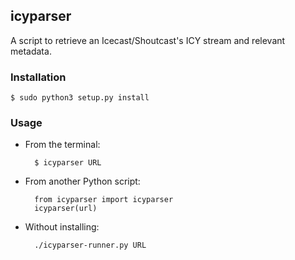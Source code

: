 ## icyparser

A script to retrieve an Icecast/Shoutcast's ICY stream and relevant metadata.

### Installation

    $ sudo python3 setup.py install

### Usage

- From the terminal: 

        $ icyparser URL

- From another Python script:
    
        from icyparser import icyparser
        icyparser(url)

- Without installing:

        ./icyparser-runner.py URL
